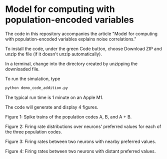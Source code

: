 # Model for computing with population-encoded variables

The code in this repository accompanies the article "Model for computing with population-encoded variables explains noise correlations."

To install the code, under the green Code button, choose Download ZIP and unzip the file (if it doesn't unzip automatically).

In a terminal, change into the directory created by unzipping the downloaded file.

To run the simulation, type
```bash
python demo_code_addition.py
```

The typical run time is 1 minute on an Apple M1.

The code will generate and display 4 figures.

Figure 1: Spike trains of the population codes A, B, and A + B.

Figure 2: Firing rate distributions over neurons' preferred values for each of the three population codes.

Figure 3: Firing rates between two neurons with nearby preferred values.

Figure 4: Firing rates between two neurons with distant preferred values.